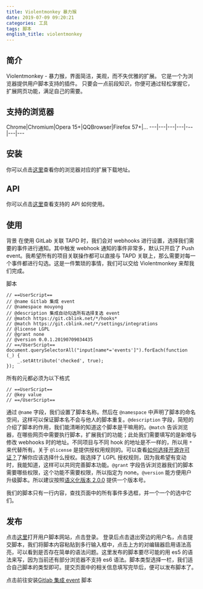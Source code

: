 ```yaml
---
title: Violentmonkey 暴力猴
date: 2019-07-09 09:20:21
categories: 工具
tags: 脚本
english_title: violentmonkey
---
```


## 简介
Violentmonkey - 暴力猴，界面简洁，美观，而不失优雅的扩展。
它是一个为浏览器提供用户脚本支持的插件。
只要会一点前段知识，你便可通过轻松掌握它，扩展网页功能，满足自己的需要。

## 支持的浏览器

Chrome|Chromium|Opera 15+|QQBrowser|Firefox 57+|...
---|---|---|---|---|---|---

## 安装

你可以点击[这里](https://violentmonkey.github.io/get-it/)查看你的浏览器对应的扩展下载地址。

## API

你可以点击[这里](https://violentmonkey.github.io/api/)查看支持的 API 如何使用。

## 使用

背景
在使用 GitLab 关联 TAPD 时，我们会对 webhooks 进行设置，选择我们需要的事件进行通知。其中触发 webhook 通知的事件非常多，默认只开启了 Push event。我希望所有的项目关联操作都可以直接与 TAPD 关联上，那么需要对每一个事件都进行勾选。这是一件繁琐的事情，我们可以交给 Violentmonkey 来帮我们完成。

脚本
```
// ==UserScript==
// @name Gitlab 集成 event
// @namespace mouyong
// @description 集成自动勾选所有选择复选 event
// @match https://git.cblink.net/*/hooks*
// @match https://git.cblink.net/*/settings/integrations
// @license LGPL
// @grant none
// @version 0.0.1.20190709034435
// ==/UserScript==
document.querySelectorAll("input[name*='events']").forEach(function (_) {
    _.setAttribute('checked', true);
});
```

所有的元都必须为以下格式
```
// ==UserScript==
// @key value
// ==/UserScript==
```

通过 `@name` 字段，我们设置了脚本名称。然后在 `@namespace` 中声明了脚本的命名空间，这样可以保证脚本名不会与他人的脚本重复。`@description` 字段，简短的介绍了脚本的作用，我们能清晰的知道这个脚本是干嘛用的。`@match` 告诉浏览器，在哪些网页中需要执行脚本，扩展我们的功能；此处我们需要填写的是新增与修改 webhooks 时的地址。不同项目与不同 hook 的地址是不一样的，所以用 `*` 来代替所有。关于 `@license` 是提供授权用规则的。可以查看[如何选择开源许可证？](http://www.ruanyifeng.com/blog/2011/05/how_to_choose_free_software_licenses.html)了解你应该选择什么授权。我选择了 LGPL 授权规则，因为我希望有变动时，我能知道，这样可以共同完善脚本功能。`@grant` 字段告诉浏览器我们的脚本需要哪些权限，这个功能不需要权限，所以指定为 none。`@version` 能方便用户升级脚本。所以建议按照[语义化版本 2.0.0](https://semver.org/lang/zh-CN/) 提供一个版本号。

我们的脚本只有一行内容，查找页面中的所有事件多选框，并一个一个的选中它们。

## 发布

点击[这里](https://greasyfork.org/zh-CN)打开用户脚本网站，点击登录。
登录后点击退出旁边的用户名，点击提交脚本，我们将脚本内容粘贴到多行输入框中，点击上方的对编辑器启用语法高亮，可以看到是否存在简单的语法问题。这里发布的脚本要尽可能的用 es5 的语法来写，因为当前还有部分浏览器不支持 es6 语法。脚本类型选择一栏，我们适合自己脚本的类型即可。提交页面中的相关信息填写完毕后，便可以发布脚本了。

点击前往安装[Gitlab 集成 event](https://greasyfork.org/zh-CN/scripts/387315-gitlab-%E9%9B%86%E6%88%90-event/code) 脚本

